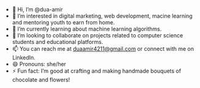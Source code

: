 - 👋 Hi, I’m @dua-amir
- 👀 I’m interested in digital marketing, web development, macine learning and mentoring youth to earn from home.
- 🌱 I’m currently learning about machine learning algorithms.
- 💞️ I’m looking to collaborate on projects related to computer science students and educational platforms.
- 📫 You can reach me at [duaamir4211@gmail.com](mailto:your-email@example.com) or connect with me on LinkedIn.
- 😄 Pronouns: she/her
- ⚡ Fun fact: I’m good at crafting and making handmade bouquets of chocolate and flowers!
